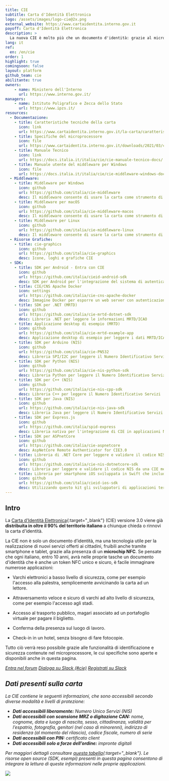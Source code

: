 ```yaml
---
title: CIE
subtitle: Carta d'Identità Elettronica
logo: /assets/images/logo-cie@2x.png
external_website: https://www.cartaidentita.interno.gov.it
payoff: Carta d'Identità Elettronica
description: >
  La nuova CIE è molto più che un documento d'identità: grazie al microprocessore RF può essere letta da dispositivi NFC (es. smartphone) e usata per accedere ai varchi o per creare connessioni sicure (TLS) verso i servizi in rete.
lang: it
ref:
  en: /en/cie
order: 1
highlight: true
comingsoon: false
layout: platform
github_team: cie
abilitante: true
owners:
    - name: Ministero dell'Interno
      url: https://www.interno.gov.it/
managers:
    - name: Istituto Poligrafico e Zecca dello Stato
      url: https://www.ipzs.it/
resources:
  - Documentazione:
    - title: Caratteristiche tecniche della carta
      icon: link
      url: https://www.cartaidentita.interno.gov.it/la-carta/caratteristiche-del-documento/
    - title: Specifiche del microprocessore
      icon: file
      url: https://www.cartaidentita.interno.gov.it/downloads/2021/03/cie_3.0_-_specifiche_chip.pdf
    - title: Manuale Tecnico
      icon: link
      url: https://docs.italia.it/italia/cie/cie-manuale-tecnico-docs/
    - title: Manuale utente del middleware per Windows
      icon: file
      url: https://docs.italia.it/italia/cie/cie-middleware-windows-docs/
  - Middleware:
    - title: Middleware per Windows
      icon: github
      url: https://github.com/italia/cie-middleware
      desc: Il middleware consente di usare la carta come strumento di accesso per i servizi web.
    - title: Middleware per macOS
      icon: github
      url: https://github.com/italia/cie-middleware-macos
      desc: Il middleware consente di usare la carta come strumento di accesso per i servizi web.
    - title: Middleware per Linux
      icon: github
      url: https://github.com/italia/cie-middleware-linux
      desc: Il middleware consente di usare la carta come strumento di accesso per i servizi web.
  - Risorse Grafiche:
    - title: cie-graphics
      icon: github
      url: https://github.com/italia/cie-graphics
      desc: Icone, loghi e grafiche CIE
  - SDK:
    - title: SDK per Android - Entra con CIE
      icon: github
      url: https://github.com/italia/cieid-android-sdk
      desc: SDK per Android per l'integrazione del sistema di autenticazione Entra con CIE
    - title: CIE/CNS Apache Docker
      icon: settings
      url: https://github.com/italia/cie-cns-apache-docker
      desc: Immagine Docker per esporre un web server con autenticazione basata su CIE e CNS
    - title: SDK per .NET (MRTD)
      icon: github
      url: https://github.com/italia/cie-mrtd-dotnet-sdk
      desc: Libreria .NET per leggere le informazioni MRTD/ICAO
    - title: Applicazione desktop di esempio (MRTD)
      icon: github
      url: https://github.com/italia/cie-mrtd-example-app
      desc: Applicazione desktop di esempio per leggere i dati MRTD/ICAO usando la libreria .NET
    - title: SDK per Arduino (NIS)
      icon: github
      url: https://github.com/italia/cie-PN532
      desc: Libreria SPI/I2C per leggere il Numero Identificativo Servizi con Arduino
    - title: SDK per Python (NIS)
      icon: github
      url: https://github.com/italia/cie-nis-python-sdk
      desc: Libreria Python per leggere il Numero Identificativo Servizi
    - title: SDK per C++ (NIS)
      icon: github
      url: https://github.com/italia/cie-nis-cpp-sdk
      desc: Libreria C++ per leggere il Numero Identificativo Servizi
    - title: SDK per Java (NIS)
      icon: github
      url: https://github.com/italia/cie-nis-java-sdk
      desc: Libreria Java per leggere il Numero Identificativo Servizi
    - title: SDK per Express.js
      icon: github
      url: https://github.com/italia/spid-express
      desc: Libreria nativa per l'integrazione di CIE in applicazioni Node/Passport (Javascript)
    - title: SDK per ASPnetCore
      icon: github
      url: https://github.com/italia/cie-aspnetcore
      desc: AspNetCore Remote Authenticator for CIE3.0
    - title: Libreria di .NET Core per leggere e validare il codice NIS
      icon: github
      url: https://github.com/italia/cie-nis-dotnetcore-sdk
      desc: Libreria per leggere e validare il codice NIS da una CIE mediante .NET Core
    - title: Libreria per smartphone iOS sviluppata in Swift che include le funzionalità di autenticazione di "Entra con CIE"
      icon: github
      url: https://github.com/italia/cieid-ios-sdk
      desc: Utilizzando questo kit gli sviluppatori di applicazioni terze iOS possono integrare nella propria app l'autenticazione mediante la cartà d'identità elettronica (CIE 3.0).
---
```


## Intro

La [Carta d'Identità Elettronica](http://www.cartaidentita.interno.gov.it){:target="_blank"}
(CIE) versione 3.0 viene già **distribuita in oltre il 90% del territorio italiano** a chiunque chieda o rinnovi la carta d'identità.

La CIE non è solo un documento d’identità, ma una tecnologia utile per la
realizzazione di nuovi servizi offerti ai cittadini, fruibili anche tramite
smartphone e tablet, grazie alla presenza di un **microchip NFC**. Se pensate che
ogni italiano, entro 10 anni, avrà nelle proprie tasche un documento d'identità
che è anche un token NFC unico e sicuro, è facile immaginare numerose applicazioni:

 * Varchi elettronici a basso livello di sicurezza, come per esempio l'accesso alla palestra,
   semplicemente avvicinando la carta ad un lettore.

 * Attraversamento veloce e sicuro di varchi ad alto livello di sicurezza,
   come per esempio l'accesso agli stadi.

 * Accesso al trasporto pubblico, magari associato ad un portafoglio virtuale
   per pagare il biglietto.

 * Conferma della presenza sul luogo di lavoro.

 * Check-in in un hotel, senza bisogno di fare fotocopie.

Tutto ciò verrà reso possibile grazie alle funzionalità di identificazione
e sicurezza contenute nel microprocessore, le cui specifiche sono
aperte e disponibili anche in questa pagina.

<a class="btn btn-primary" href="https://forum.italia.it/c/cie" target="_blank"><i class="it-horn" /> Entra nel forum</a>
<a class="btn btn-primary" href="https://developersitalia.slack.com/messages/C75U26411" target="_blank"><i class="it-comment" /> Dialoga su Slack (#cie)</a> <a class="btn btn-outline-primary" href="https://slack.developers.italia.it/" target="_blank"><i class="it-comment">Registrati su Slack</i></a>

## Dati presenti sulla carta

La CIE contiene le seguenti informazioni, che sono accessibili secondo diverse modalità e livelli di protezione:

- **Dati accessibili liberamente:** Numero Unico Servizi (NIS)
- **Dati accessibili con scansione MRZ o digitazione CAN:** nome, cognome, data e luogo di nascita, sesso, cittadinanza, validità per l’espatrio, fotografia, genitori (nel caso di minorenni), indirizzo di residenza (al momento del rilascio), codice fiscale, numero di serie
- **Dati accessibili con PIN:** certificato client
- **Dati accessibili solo a forze dell’ordine:** impronte digitali

Per maggiori dettagli consultare [questa tabella](https://docs.google.com/spreadsheets/d/1mYQsAFIJ_TKLW3raaq0tZWpG8nr9dU4SpoJzH2SAHxM/edit?usp=sharing){:target="_blank"}. Le risorse open source (SDK, esempi) presenti in questa pagina consentono di integrare la lettura di queste informazioni nelle proprie applicazioni.

![](/assets/images/cie/cie_detail.png)
